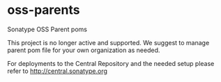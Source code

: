 # oss-parents
Sonatype OSS Parent poms

This project is no longer active and supported. We suggest to manage parent pom file for your own organization as needed. 

For deployments to the Central Repository and the needed setup please refer to http://central.sonatype.org
